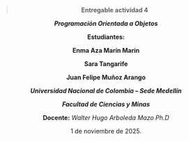 <div align="center" >

>**Entregable actividad 4**

***Programación Orientada a Objetos*** 

**Estudiantes:**

 **Enma Aza Marín Marin** 

 **Sara Tangarife**

 **Juan Felipe Muñoz Arango**



***Universidad Nacional de Colombia – Sede Medellín***

***Facultad de Ciencias y Minas***

**Docente:** *Walter Hugo Arboleda Mazo Ph.D*


1 de noviembre de 2025.</div>

